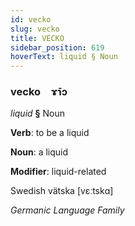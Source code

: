 ```yaml
---
id: vecko
slug: vecko
title: VECKO
sidebar_position: 619
hoverText: liquid § Noun
---
```


### vecko&emsp;<span kind="abugida">ɤ̄ɿɔ</span>

*liquid* **§** Noun

**Verb**: to be a liquid

**Noun**: a liquid

**Modifier**: liquid-related

Swedish vätska [vɛːtskɑ]

*Germanic Language Family*